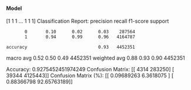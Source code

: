 #### Model
[1 1 1 ... 1 1 1]
Classification Report:
              precision    recall  f1-score   support

           0       0.10      0.02      0.03    287564
           1       0.94      0.99      0.96   4164787

    accuracy                           0.93   4452351
   macro avg       0.52      0.50      0.49   4452351
weighted avg       0.88      0.93      0.90   4452351

Accuracy: 0.9275452451974249
Confusion Matrix:
[[   4314  283250]
 [  39344 4125443]]
Confusion Matrix (%):
[[ 0.09689263  6.3618075 ]
 [ 0.88366798 92.65763189]]
